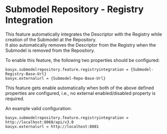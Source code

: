 # Submodel Repository - Registry Integration
This feature automatically integrates the Descriptor with the Registry while creation of the Submodel at the Repository. <br>
It also automatically removes the Descriptor from the Registry when the Submodel is removed from the Repository.

To enable this feature, the following two properties should be configured:

```
basyx.submodelrepository.feature.registryintegration = {Submodel-Registry-Base-Url}
basyx.externalurl = {Submodel-Repo-Base-Url}
```

This feature gets enable automatically when both of the above defined properties are configured, i.e., no external enabled/disabled property is required.

An example valid configuration:

```
basyx.submodelrepository.feature.registryintegration = http://localhost:8060/api/v3.0
basyx.externalurl = http://localhost:8081
```
